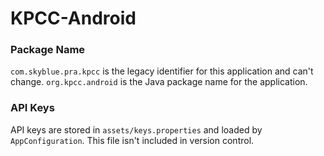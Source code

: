# KPCC-Android

### Package Name
`com.skyblue.pra.kpcc` is the legacy identifier for this application and can't change.
`org.kpcc.android` is the Java package name for the application.

### API Keys
API keys are stored in `assets/keys.properties` and loaded by `AppConfiguration`. This file isn't included in version control.
